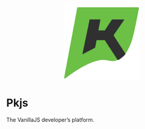 <p align="center"><img width="200" height="200" src="./src/assets/logo.svg" alt="logo"></p>

# Pkjs
The VanillaJS developer’s platform.
